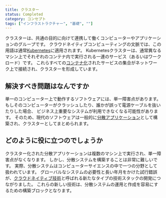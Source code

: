 ```yaml
---
title: クラスター
status: Completed
category: コンセプト
tags: ["インフラストラクチャー", "基礎", ""]
---
```


クラスターは、共通の目的に向けて連携して働くコンピューターやアプリケーションのグループです。
クラウドネイティブコンピューティングの文脈では、この用語は通常[Kubernetes](/ja/kubernetes/)に適用されます。
Kubernetesクラスターは、通常異なるマシン上でそれぞれのコンテナ内で実行される一連のサービス（あるいはワークロード）です。
これらすべての[コンテナ化](/ja/containerization/)されたサービスの集合がネットワーク上で接続され、クラスターを形成しています。

## 解決すべき問題はなんですか

単一のコンピューター上で動作するソフトウェアには、単一障害点があります。
もしそのコンピューターがクラッシュしたり、誰かが誤って電源ケーブルを抜いたりした場合、
ビジネス上重要なシステムが利用できなくなる可能性があります。
そのため、現代のソフトウェアは一般的に[分散アプリケーション](/ja/distributed-apps/)として構築され、クラスターとしてまとめられます。

## どのように役に立つのでしょうか

クラスター化された分散アプリケーションは複数のマシン上で実行され、単一障害点がなくなります。
しかし、分散システムを構築することは非常に難しいです。
実際、分散システムはコンピューターサイエンスの中で一つの分野として扱われています。
グローバルなシステムの必要性と長い年月をかけた試行錯誤が、[クラウドネイティブ技術](/ja/cloud-native-tech/)と呼ばれる新たなタイプの技術スタックの開発につながりました。
これらの新しい技術は、分散システムの運用と作成を容易にするための構築ブロックとなります。
